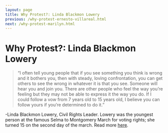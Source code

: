 ```yaml
---
layout: page
title: Why Protest?: Linda Blackmon Lowery
previous: /why-protest-ernesto-villareal.html
next: /why-protest-marilyn.html
---
```


Why Protest?: Linda Blackmon Lowery
=================

>“I often tell young people that if you see something you think is wrong and it bothers you, then with steady, loving confrontation, you can get others to see the wrong in whatever it is that you see. Someone will hear you and join you. There are other people who feel the way you’re feeling but they may not be able to express it the way you do. If I could follow a vow from 7 years old to 15 years old, I believe you can follow yours if you’re determined to do it.” 

-Linda Blackmon Lowery, Civil Rights Leader. Lowery was the youngest person at the famous Selma to Montgomery March for voting rights; she turned 15 on the second day of the march. Read more [here](http://facingtoday.facinghistory.org/why-i-marched-for-civil-rights-at-15-with-martin-luther-king-jr).
